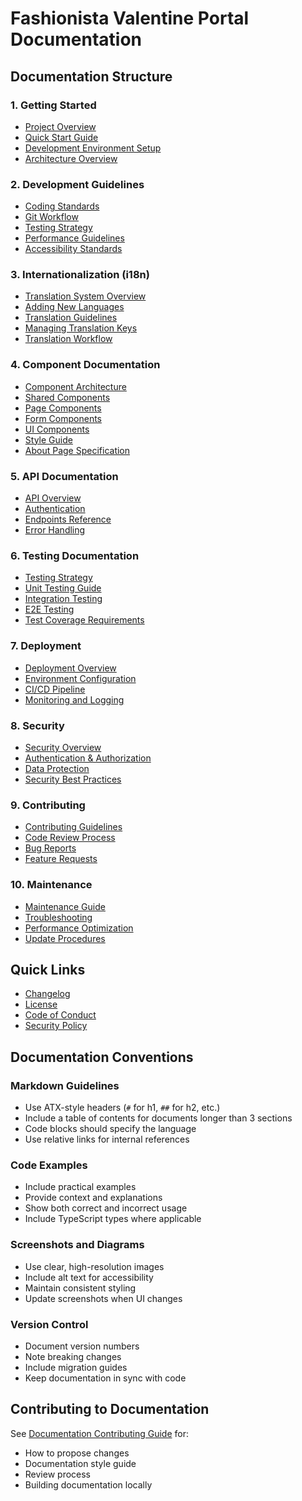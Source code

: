# Fashionista Valentine Portal Documentation

## Documentation Structure

### 1. Getting Started
- [Project Overview](./getting-started/overview.md)
- [Quick Start Guide](./getting-started/quick-start.md)
- [Development Environment Setup](./getting-started/development-setup.md)
- [Architecture Overview](./getting-started/architecture.md)

### 2. Development Guidelines
- [Coding Standards](./guidelines/coding-standards.md)
- [Git Workflow](./guidelines/git-workflow.md)
- [Testing Strategy](./guidelines/testing.md)
- [Performance Guidelines](./guidelines/performance.md)
- [Accessibility Standards](./guidelines/accessibility.md)

### 3. Internationalization (i18n)
- [Translation System Overview](./i18n/overview.md)
- [Adding New Languages](./i18n/adding-languages.md)
- [Translation Guidelines](./i18n/translation-guidelines.md)
- [Managing Translation Keys](./i18n/managing-keys.md)
- [Translation Workflow](./i18n/workflow.md)

### 4. Component Documentation
- [Component Architecture](./components/architecture.md)
- [Shared Components](./components/shared/README.md)
- [Page Components](./components/pages/README.md)
- [Form Components](./components/forms/README.md)
- [UI Components](./components/ui/README.md)
- [Style Guide](./style-guide.md)
- [About Page Specification](./about-page-spec.md)

### 5. API Documentation
- [API Overview](./api/overview.md)
- [Authentication](./api/authentication.md)
- [Endpoints Reference](./api/endpoints.md)
- [Error Handling](./api/error-handling.md)

### 6. Testing Documentation
- [Testing Strategy](./testing/strategy.md)
- [Unit Testing Guide](./testing/unit-testing.md)
- [Integration Testing](./testing/integration-testing.md)
- [E2E Testing](./testing/e2e-testing.md)
- [Test Coverage Requirements](./testing/coverage.md)

### 7. Deployment
- [Deployment Overview](./deployment/overview.md)
- [Environment Configuration](./deployment/environment.md)
- [CI/CD Pipeline](./deployment/ci-cd.md)
- [Monitoring and Logging](./deployment/monitoring.md)

### 8. Security
- [Security Overview](./security/overview.md)
- [Authentication & Authorization](./security/auth.md)
- [Data Protection](./security/data-protection.md)
- [Security Best Practices](./security/best-practices.md)

### 9. Contributing
- [Contributing Guidelines](./contributing/guidelines.md)
- [Code Review Process](./contributing/code-review.md)
- [Bug Reports](./contributing/bug-reports.md)
- [Feature Requests](./contributing/feature-requests.md)

### 10. Maintenance
- [Maintenance Guide](./maintenance/guide.md)
- [Troubleshooting](./maintenance/troubleshooting.md)
- [Performance Optimization](./maintenance/optimization.md)
- [Update Procedures](./maintenance/updates.md)

## Quick Links

- [Changelog](../CHANGELOG.md)
- [License](../LICENSE)
- [Code of Conduct](./CODE_OF_CONDUCT.md)
- [Security Policy](./SECURITY.md)

## Documentation Conventions

### Markdown Guidelines
- Use ATX-style headers (`#` for h1, `##` for h2, etc.)
- Include a table of contents for documents longer than 3 sections
- Code blocks should specify the language
- Use relative links for internal references

### Code Examples
- Include practical examples
- Provide context and explanations
- Show both correct and incorrect usage
- Include TypeScript types where applicable

### Screenshots and Diagrams
- Use clear, high-resolution images
- Include alt text for accessibility
- Maintain consistent styling
- Update screenshots when UI changes

### Version Control
- Document version numbers
- Note breaking changes
- Include migration guides
- Keep documentation in sync with code

## Contributing to Documentation

See [Documentation Contributing Guide](./contributing/documentation.md) for:
- How to propose changes
- Documentation style guide
- Review process
- Building documentation locally 